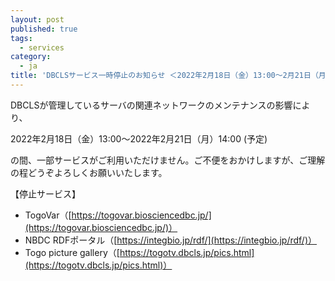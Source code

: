 ```yaml
---
layout: post
published: true
tags:
  - services
category:
  - ja
title: 'DBCLSサービス一時停止のお知らせ ＜2022年2月18日（金）13:00～2月21日（月）14:00＞'
---
```

DBCLSが管理しているサーバの関連ネットワークのメンテナンスの影響により、

2022年2月18日（金）13:00～2022年2月21日（月）14:00 (予定)

の間、一部サービスがご利用いただけません。ご不便をおかけしますが、ご理解の程どうぞよろしくお願いいたします。

【停止サービス】
- TogoVar（[https://togovar.biosciencedbc.jp/](https://togovar.biosciencedbc.jp/)）
- NBDC RDFポータル（[https://integbio.jp/rdf/](https://integbio.jp/rdf/)）
- Togo picture gallery（[https://togotv.dbcls.jp/pics.html](https://togotv.dbcls.jp/pics.html)）

